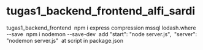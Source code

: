 # tugas1_backend_frontend_alfi_sardi
tugas1_backend_frontend&nbsp;
npm i express compression mssql lodash.where --save&nbsp;
npm i nodemon --save-dev&nbsp;
add "start": "node server.js",&nbsp;
    "server": "nodemon server.js"&nbsp;
at script in package.json&nbsp;